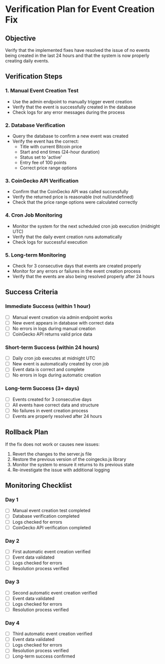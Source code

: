 # Verification Plan for Event Creation Fix

## Objective
Verify that the implemented fixes have resolved the issue of no events being created in the last 24 hours and that the system is now properly creating daily events.

## Verification Steps

### 1. Manual Event Creation Test
- Use the admin endpoint to manually trigger event creation
- Verify that the event is successfully created in the database
- Check logs for any error messages during the process

### 2. Database Verification
- Query the database to confirm a new event was created
- Verify the event has the correct:
  - Title with current Bitcoin price
  - Start and end times (24-hour duration)
  - Status set to 'active'
  - Entry fee of 100 points
  - Correct price range options

### 3. CoinGecko API Verification
- Confirm that the CoinGecko API was called successfully
- Verify the returned price is reasonable (not null/undefined)
- Check that the price range options were calculated correctly

### 4. Cron Job Monitoring
- Monitor the system for the next scheduled cron job execution (midnight UTC)
- Verify that the daily event creation runs automatically
- Check logs for successful execution

### 5. Long-term Monitoring
- Check for 3 consecutive days that events are created properly
- Monitor for any errors or failures in the event creation process
- Verify that the events are also being resolved properly after 24 hours

## Success Criteria

### Immediate Success (within 1 hour)
- [ ] Manual event creation via admin endpoint works
- [ ] New event appears in database with correct data
- [ ] No errors in logs during manual creation
- [ ] CoinGecko API returns valid price data

### Short-term Success (within 24 hours)
- [ ] Daily cron job executes at midnight UTC
- [ ] New event is automatically created by cron job
- [ ] Event data is correct and complete
- [ ] No errors in logs during automatic creation

### Long-term Success (3+ days)
- [ ] Events created for 3 consecutive days
- [ ] All events have correct data and structure
- [ ] No failures in event creation process
- [ ] Events are properly resolved after 24 hours

## Rollback Plan

If the fix does not work or causes new issues:

1. Revert the changes to the server.js file
2. Restore the previous version of the coingecko.js library
3. Monitor the system to ensure it returns to its previous state
4. Re-investigate the issue with additional logging

## Monitoring Checklist

### Day 1
- [ ] Manual event creation test completed
- [ ] Database verification completed
- [ ] Logs checked for errors
- [ ] CoinGecko API verification completed

### Day 2
- [ ] First automatic event creation verified
- [ ] Event data validated
- [ ] Logs checked for errors
- [ ] Resolution process verified

### Day 3
- [ ] Second automatic event creation verified
- [ ] Event data validated
- [ ] Logs checked for errors
- [ ] Resolution process verified

### Day 4
- [ ] Third automatic event creation verified
- [ ] Event data validated
- [ ] Logs checked for errors
- [ ] Resolution process verified
- [ ] Long-term success confirmed